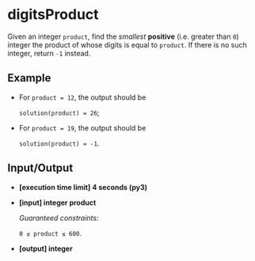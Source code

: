 # digitsProduct

Given an integer `product`, find the *smallest* **positive** (i.e. greater than `0`) integer the product of whose digits is equal to `product`. If there is no such integer, return `-1` instead.

## Example

- For `product = 12`, the output should be

    `solution(product) = 26`;

- For `product = 19`, the output should be

    `solution(product) = -1`.

## Input/Output

- **[execution time limit] 4 seconds (py3)**

- **[input] integer product**

	*Guaranteed constraints:*

	`0 ≤ product ≤ 600`.

- **[output] integer**

